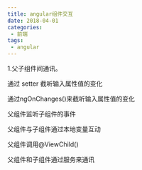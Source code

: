 ```yaml
---
title: angular组件交互
date: 2018-04-01
categories: 
 - 前端
tags:
 - angular
---
```



1.父子组件间通讯。


通过 setter 截听输入属性值的变化

通过ngOnChanges()来截听输入属性值的变化

父组件监听子组件的事件

父组件与子组件通过本地变量互动

父组件调用@ViewChild()

父组件和子组件通过服务来通讯
